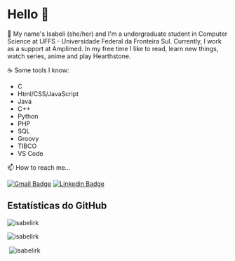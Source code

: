 # Hello 👋

👩‍ My name's Isabeli (she/her) and I'm a undergraduate student in Computer Science at UFFS - Universidade Federal da Fronteira Sul. Currently, I work as a support at Amplimed. In my free time I like to read, learn new things, watch series, anime and play Hearthstone.

☕ Some tools I know:

   - C
   - Html/CSS/JavaScript
   - Java
   - C++
   - Python
   - PHP
   - SQL
   - Groovy
   - TIBCO
   - VS Code

📫 How to reach me...

[![Gmail Badge](https://img.shields.io/badge/-Gmail-c14438?style=flat-square&logo=Gmail&logoColor=white&link=mailto:isabelireik2@gmail.com)](mailto:isabelireik2@gmail.com)
[![Linkedin Badge](https://img.shields.io/badge/-LinkedIn-blue?style=flat-square&logo=Linkedin&logoColor=white&link=https://www.linkedin.com/in/isabeli-reik-872981162//)](https://www.linkedin.com/in/isabeli-reik-872981162/)
   
## Estatísticas do GitHub
<p><img align="center" src="https://github-readme-streak-stats.herokuapp.com/?user=isabelirk&" alt="isabelirk" /></p>
<p><img align="center" src="https://github-readme-stats.vercel.app/api/top-langs?username=isabelirk&show_icons=true&locale=en&layout=compact" alt="isabelirk" /></p>
<p>&nbsp;<img align="center" src="https://github-readme-stats.vercel.app/api?username=isabelirk&show_icons=true&locale=en" alt="isabelirk" /></p>
